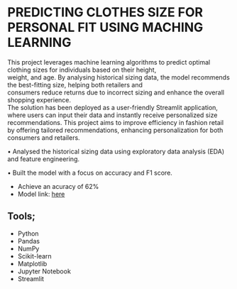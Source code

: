 # PREDICTING CLOTHES SIZE FOR PERSONAL FIT USING MACHING LEARNING

This project leverages machine learning algorithms to predict optimal clothing sizes for individuals based on their height,  
weight, and age. By analysing historical sizing data, the model recommends the best-fitting size, helping both retailers and  
consumers reduce returns due to incorrect sizing and enhance the overall shopping experience.  
The solution has been deployed as a user-friendly Streamlit application, where users can input their data and instantly receive 
personalized size recommendations. This project aims to improve efficiency in fashion retail by offering tailored recommendations, enhancing personalization for both consumers and retailers.  

•	Analysed the historical sizing data using exploratory data analysis (EDA) and feature engineering.  

•	Built the model with a focus on accuracy and F1 score.
- Achieve an acuracy of 62%
- Model link: [here](https://predicting-clothes-sizes-using-maching-learning.streamlit.app/)

## Tools;  
- Python  
- Pandas  
- NumPy  
- Scikit-learn  
- Matplotlib  
- Jupyter Notebook
- Streamlit

